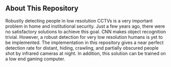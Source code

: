 ## About This Repository
Robustly detecting people in low resolution CCTVs is a very important problem in home and institutional security. Just a few years ago, there were no satisfactory solutions to achieve this goal. CNN makes object recognition trivial. However, a robust detection for very low resolution humans is yet to be implemented. The implementation in this repository gives a near perfect detection rate for distant, hiding, crawling, and partially obscured people shot by infrared cameras at night. In addition, this solution can be trained on a low end gaming computer.

